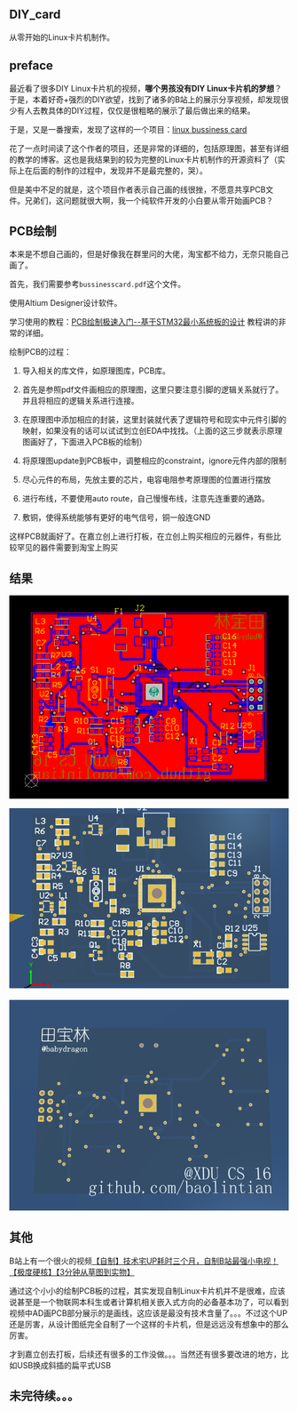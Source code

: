 ## DIY_card

从零开始的Linux卡片机制作。



## preface

最近看了很多DIY Linux卡片机的视频，__哪个男孩没有DIY Linux卡片机的梦想__？于是，本着好奇+强烈的DIY欲望，找到了诸多的B站上的展示分享视频，却发现很少有人去教具体的DIY过程，仅仅是很粗略的展示了最后做出来的结果。

于是，又是一番搜索，发现了这样的一个项目：[linux bussiness card](https://github.com/thirtythreeforty/businesscard-linux)

花了一点时间读了这个作者的项目，还是非常的详细的，包括原理图，甚至有详细的教学的博客。这也是我结果到的较为完整的Linux卡片机制作的开源资料了（实际上在后面的制作的过程中，发现并不是最完整的，哭）。

但是美中不足的就是，这个项目作者表示自己画的线很挫，不愿意共享PCB文件。兄弟们，这问题就很大啊，我一个纯软件开发的小白要从零开始画PCB？



## PCB绘制

本来是不想自己画的，但是好像我在群里问的大佬，淘宝都不给力，无奈只能自己画了。

首先，我们需要参考`bussinesscard.pdf`这个文件。

使用Altium Designer设计软件。

学习使用的教程：[PCB绘制极速入门--基于STM32最小系统板的设计](https://www.bilibili.com/video/BV1xE411T75E) 教程讲的非常的详细。

绘制PCB的过程：

1. 导入相关的库文件，如原理图库，PCB库。

2. 首先是参照pdf文件画相应的原理图，这里只要注意引脚的逻辑关系就行了。并且将相应的逻辑关系进行连接。

3. 在原理图中添加相应的封装，这里封装就代表了逻辑符号和现实中元件引脚的映射，如果没有的话可以试试到立创EDA中找找。（上面的这三步就表示原理图画好了，下面进入PCB板的绘制）
4. 将原理图update到PCB板中，调整相应的constraint，ignore元件内部的限制
5. 尽心元件的布局，先放主要的芯片，电容电阻参考原理图的位置进行摆放
6. 进行布线，不要使用auto route，自己慢慢布线，注意先连重要的通路。
7. 敷铜，使得系统能够有更好的电气信号，铜一般连GND

这样PCB就画好了。在嘉立创上进行打板，在立创上购买相应的元器件，有些比较罕见的器件需要到淘宝上购买



## 结果

![](./fig/PCB_top.png)

![](./fig/PCB_3D_A.png)



![](./fig/PCB_3D_B.png)

## 其他

B站上有一个很火的视频[【自制】技术宅UP耗时三个月，自制B站最强小电视！【极度硬核】【3分钟从草图到实物】](https://www.bilibili.com/video/BV1jE41137eu) 

通过这个小小的绘制PCB板的过程，其实发现自制Linux卡片机并不是很难，应该说甚至是一个物联网本科生或者计算机相关嵌入式方向的必备基本功了，可以看到视频中AD画PCB部分展示的是画线，这应该是最没有技术含量了。。。不过这个UP还是厉害，从设计图纸完全自制了一个这样的卡片机，但是远远没有想象中的那么厉害。



才到嘉立创去打板，后续还有很多的工作没做。。。当然还有很多要改进的地方，比如USB换成斜插的扁平式USB

## 未完待续。。。

